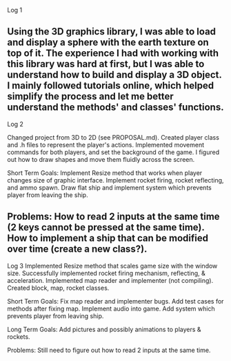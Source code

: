 Log 1

Using the 3D graphics library, I was able to load and display a sphere with the earth texture on top of it. The experience I had with working with this library was
hard at first, but I was able to understand how to build and display a 3D object. I mainly followed tutorials online, which helped simplify the process and
let me better understand the methods' and classes' functions.
--------------------------------------------------------------------------------
Log 2

Changed project from 3D to 2D (see PROPOSAL.md).
Created player class and .h files to represent the player's actions. Implemented movement commands for both players, and set the background of the game.
I figured out how to draw shapes and move them fluidly across the screen.

Short Term Goals:
Implement Resize method that works when player changes size of graphic interface.
Implement rocket firing, rocket reflecting, and ammo spawn.
Draw flat ship and implement system which prevents player from leaving the ship.

Problems:
How to read 2 inputs at the same time (2 keys cannot be pressed at the same time).
How to implement a ship that can be modified over time (create a new class?).
--------------------------------------------------------------------------------
Log 3
Implemented Resize method that scales game size with the window size.
Successfully implemented rocket firing mechanism, reflecting, & acceleration.
Implemented map reader and implementer (not compiling).
Created block, map, rocket classes.

Short Term Goals:
Fix map reader and implementer bugs.
Add test cases for methods after fixing map.
Implement audio into game.
Add system which prevents player from leaving ship.

Long Term Goals:
Add pictures and possibly animations to players & rockets.

Problems:
Still need to figure out how to read 2 inputs at the same time.